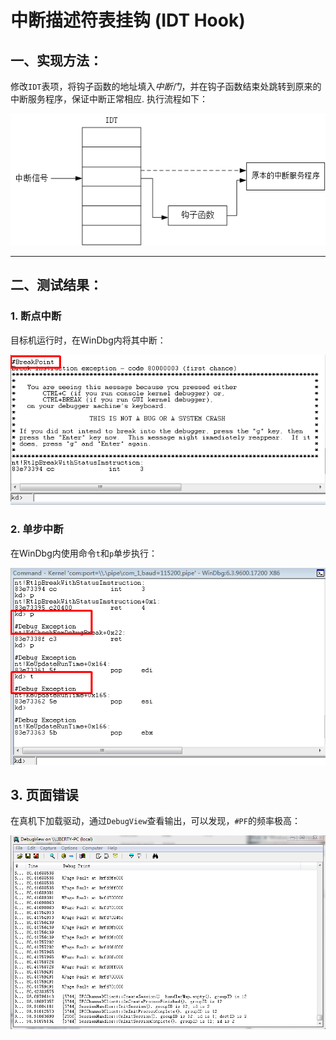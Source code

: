 # 中断描述符表挂钩 (IDT Hook)

## 一、实现方法：
修改`IDT`表项，将钩子函数的地址填入*中断门*，并在钩子函数结束处跳转到原来的中断服务程序，保证中断正常相应. 执行流程如下：

![](screenshot/idt_hook/0.png)

****

## 二、测试结果：

### 1. 断点中断
目标机运行时，在WinDbg内将其中断：

![](screenshot/idt_hook/1.png)

### 2. 单步中断
在WinDbg内使用命令`t`和`p`单步执行：

![](screenshot/idt_hook/2.png)

## 3. 页面错误
在真机下加载驱动，通过`DebugView`查看输出，可以发现，`#PF`的频率极高：

![](screenshot/idt_hook/3.png)